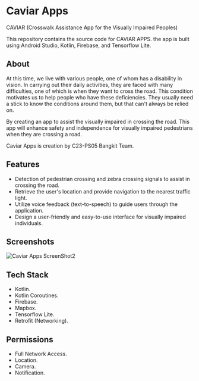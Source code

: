 # Caviar Apps
CAVIAR (Crosswalk Assistance App for the Visually Impaired Peoples)

This repository contains the source code for CAVIAR APPS. the app is built using Android Studio, Kotlin, Firebase, and Tensorflow Lite.



##  About 
At this time, we live with various people, one of whom has a disability in vision. In carrying out their daily activities, they are faced with many difficulties, one of which is when they want to cross the road. This condition motivates us to help people who have these deficiencies. They usually need a stick to know the conditions around them, but that can't always be relied on. 

By creating an app to assist the visually impaired in crossing the road. This app will enhance safety and independence for visually impaired pedestrians when they are crossing a road.

Caviar Apps is creation by C23-PS05 Bangkit Team.


## Features

- Detection of pedestrian crossing and zebra crossing signals to assist in crossing the road.
- Retrieve the user's location and provide navigation to the nearest traffic light.
- Utilize voice feedback (text-to-speech) to guide users through the application.
- Design a user-friendly and easy-to-use interface for visually impaired individuals.


## Screenshots
![Caviar Apps ScreenShot2](https://github.com/caviar-bangkit/caviar-app/assets/77492139/ae54bd11-56e5-4e59-aeef-bf3412beefc8)


## Tech Stack

- Kotlin.
- Kotlin Coroutines.
- Firebase.
- Mapbox.
- Tensorflow Lite.
- Retrofit (Networking).


## Permissions

- Full Network Access.
- Location.
- Camera.
- Notification.
